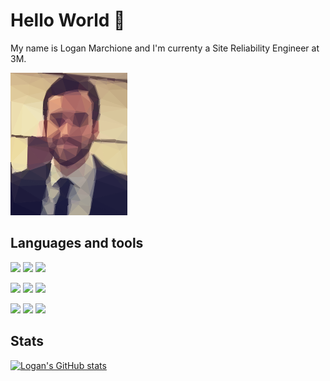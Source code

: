 # Hello World 👋

My name is Logan Marchione and I'm currenty a Site Reliability Engineer at 3M.

<img src="https://raw.githubusercontent.com/loganmarchione/loganmarchione.com/master/static/assets/misc/profile_pic_head_triangula_300.png"/>

## Languages and tools

<img width="10%" src="https://www.vectorlogo.zone/logos/linux/linux-ar21.svg"/> <img width="10%" src="https://www.vectorlogo.zone/logos/gnu_bash/gnu_bash-ar21.svg"/> <img width="10%" src="https://www.vectorlogo.zone/logos/archlinux/archlinux-ar21.svg"/>

<img width="10%" src="https://www.vectorlogo.zone/logos/ubuntu/ubuntu-ar21.svg"/> <img width="10%" src="https://www.vectorlogo.zone/logos/docker/docker-ar21.svg"/> <img width="10%" src="https://www.vectorlogo.zone/logos/ansible/ansible-ar21.svg"/>

<img width="10%" src="https://www.vectorlogo.zone/logos/git-scm/git-scm-ar21.svg"/> <img width="10%" src="https://www.vectorlogo.zone/logos/giteaio/giteaio-ar21.svg"/> <img width="10%" src="https://www.vectorlogo.zone/logos/python/python-ar21.svg"/>

## Stats
[![Logan's GitHub stats](https://github-readme-stats.vercel.app/api?username=loganmarchione&show_icons=true&theme=dark)](https://github.com/anuraghazra/github-readme-stats)
